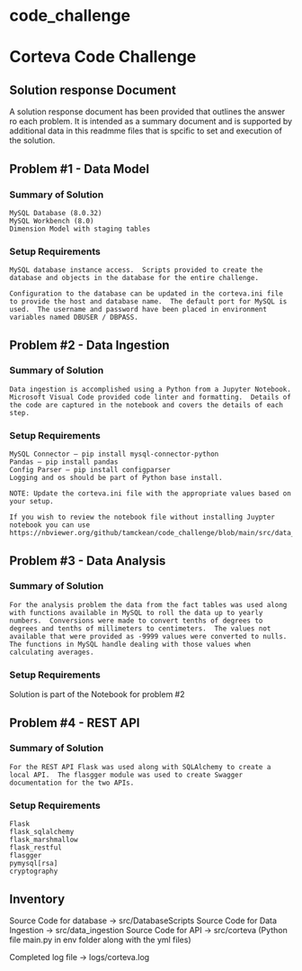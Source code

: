 # code_challenge
# Corteva Code Challenge

## Solution response Document
A solution response document has been provided that outlines the answer ro each problem.  It is intended as a summary document and is supported by additional data in this readmme files that is spcific to set and execution of the solution.

## Problem #1 - Data Model
### Summary of Solution
    MySQL Database (8.0.32)
    MySQL Workbench (8.0)
    Dimension Model with staging tables

### Setup Requirements
    MySQL database instance access.  Scripts provided to create the database and objects in the database for the entire challenge.
    
    Configuration to the database can be updated in the corteva.ini file to provide the host and database name.  The default port for MySQL is used.  The username and password have been placed in environment variables named DBUSER / DBPASS.

## Problem #2 - Data Ingestion
### Summary of Solution
    Data ingestion is accomplished using a Python from a Jupyter Notebook.  Microsoft Visual Code provided code linter and formatting.  Details of the code are captured in the notebook and covers the details of each step.

### Setup Requirements
    MySQL Connector – pip install mysql-connector-python
    Pandas – pip install pandas
    Config Parser – pip install configparser
    Logging and os should be part of Python base install.

    NOTE: Update the corteva.ini file with the appropriate values based on your setup.
    
    If you wish to review the notebook file without installing Juypter notebook you can use https://nbviewer.org/github/tamckean/code_challenge/blob/main/src/data_ingestion/DataIngestion.ipynb
    

## Problem #3 - Data Analysis
### Summary of Solution
    For the analysis problem the data from the fact tables was used along with functions available in MySQL to roll the data up to yearly numbers.  Conversions were made to convert tenths of degrees to degrees and tenths of millimeters to centimeters.  The values not available that were provided as -9999 values were converted to nulls.  The functions in MySQL handle dealing with those values when calculating averages.

### Setup Requirements
Solution is part of the Notebook for problem #2

## Problem #4 - REST API
### Summary of Solution
    For the REST API Flask was used along with SQLAlchemy to create a local API.  The flasgger module was used to create Swagger documentation for the two APIs.


### Setup Requirements
    Flask
    flask_sqlalchemy
    flask_marshmallow
    flask_restful
    flasgger
    pymysql[rsa]
    cryptography


## Inventory 

Source Code for database -> src/DatabaseScripts
Source Code for Data Ingestion -> src/data_ingestion
Source Code for API -> src/corteva (Python file main.py in env folder along with the yml files)

Completed log file -> logs/corteva.log



